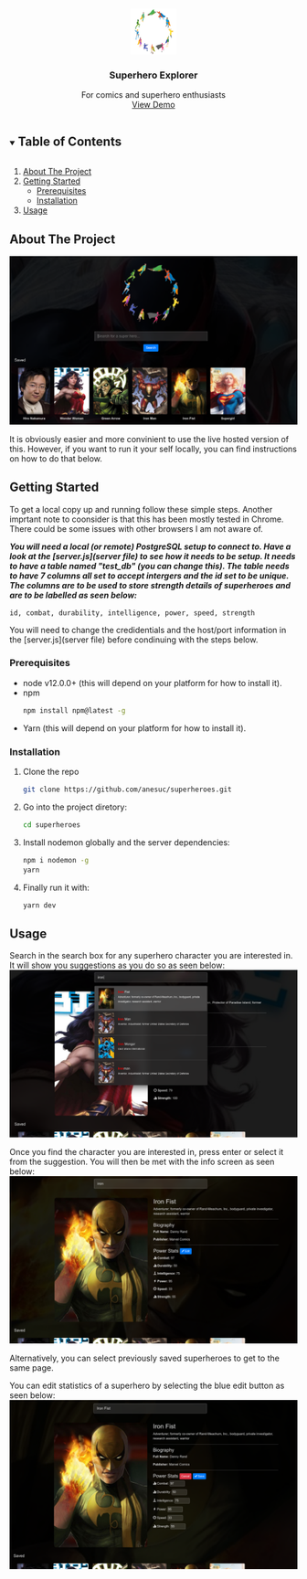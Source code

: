 

<br />
<p align="center">
  <a href="https://github.com/anesuc/superheroes">
    <img src="src/img/heroes.png" alt="Logo" width="80" height="80">
  </a>

  <h3 align="center">Superhero Explorer</h3>

  <p align="center">
    For comics and superhero enthusiasts 
    <br />
    <a href="http://superheroes.veel.tv:3000/">View Demo</a>
  </p>
</p>



<!-- TABLE OF CONTENTS -->
<details open="open">
  <summary><h2 style="display: inline-block">Table of Contents</h2></summary>
  <ol>
    <li>
      <a href="#about-the-project">About The Project</a>
    </li>
    <li>
      <a href="#getting-started">Getting Started</a>
      <ul>
        <li><a href="#prerequisites">Prerequisites</a></li>
        <li><a href="#installation">Installation</a></li>
      </ul>
    </li>
    <li><a href="#usage">Usage</a></li>
  </ol>
</details>



<!-- ABOUT THE PROJECT -->
## About The Project

![Superheroes Explorer](homepage.png)

It is obviously easier and more convinient to use the live hosted version of this. However, if you want to run it your self locally, you can find instructions on how to do that below.


<!-- GETTING STARTED -->
## Getting Started

To get a local copy up and running follow these simple steps. Another imprtant note to coonsider is that this has been mostly tested in Chrome. There could be some issues with other browsers I am not aware of.

***You will need a local (or remote) PostgreSQL setup to connect to. Have a look at the [server.js](server file) to see how it needs to be setup. It needs to have a table named "test_db" (you can change this). The table needs to have 7 columns all set to accept intergers and the id set to be unique. The columns are to be used to store strength details of superheroes and are to be labelled as seen below:***
```
id, combat, durability, intelligence, power, speed, strength
```

You will need to change the credidentials and the host/port information in the [server.js](server file) before condinuing with the steps below.

### Prerequisites

* node v12.0.0+ (this will depend on your platform for how to install it).
* npm
  ```sh
  npm install npm@latest -g
  ```
* Yarn (this will depend on your platform for how to install it).

### Installation

1. Clone the repo
   ```sh
   git clone https://github.com/anesuc/superheroes.git
   ```
2. Go into the project diretory:
   ```sh
   cd superheroes
   ```
3. Install nodemon globally and the server dependencies:
   ```sh
   npm i nodemon -g
   yarn
3. Finally run it with:
   ```sh
   yarn dev
   ```



## Usage

Search in the search box for any superhero character you are interested in. It will show you suggestions as you do so as seen below:
![Superheroes explorer search](search-superhero-view.png)

Once you find the character you are interested in, press enter or select it from the suggestion. You will then be met with the info screen as seen below:
![Superheroes explorer search](search-superhero.png)

Alternatively, you can select previously saved superheroes to get to the same page.

You can edit statistics of a superhero by selecting the blue edit button as seen below:
![Superheroes explorer edit stats](search-superhero-view-editing.png)

